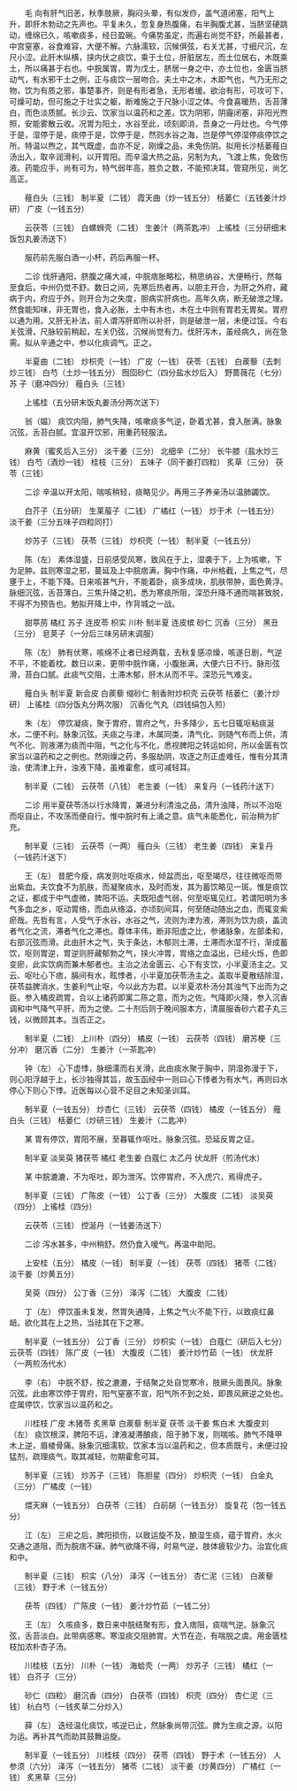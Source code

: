 <!-- { "loadSidebar": true } -->
　　毛 向有肝气旧恙，秋季肢厥，胸闷头晕，有似发痧，盖气道闭塞，阳气上升，即肝木勃动之先声也。平复未久，忽复身热腹痛，右半胸腹尤甚，当脐坚硬跳动，缠绵已久，咳嗽痰多，经日盈碗。今痛势虽定，而遍右尚觉不舒，所最甚者，中宫窒塞，谷食难容，大便不解。六脉濡软，沉候俱弦，右关尤甚，寸细尺沉，左尺小涩。此肝木纵横，挟内伏之痰饮，乘于土位，肝脏居左，而土位居右，木既乘土，所以痛甚于右也。中脘属胃，胃为戊土，脐居一身之中，亦土位也，金匮当脐动气，有水邪干土之例，正与痰饮一层吻合。夫土中之木，木即气也，气乃无形之物，饮为有质之邪，事楚事齐，则是有形者急，无形者缓。欲治有形，可攻可下，可燥可劫，但可施之于壮实之躯，断难施之于尺脉小涩之体。今食喜暖热，舌苔薄白，而色淡质腻。长沙云、饮家当以温药和之差。饮为阴邪，阴霾闭塞，非阳光煦照，安能雾散云收。况胃为阳土，水谷至此，顷刻即消，吾身之一丹灶也。今气停于是，湿停于是，痰停于是，饮停于是，然则水谷之海，岂是停气停湿停痰停饮之所。特温以煦之，其气既虚，血亦不足，刚燥之品，未免伤阴。拟用长沙栝蒌薤白汤出入，取辛润滑利，以开胃阳。而辛温大热之品，另制为丸，飞渡上焦，免致伤液。药能应手，尚有可为，特气弱年高，胜负之数，不能预决耳。管窥所见，尚乞高正。

　　薤白头（三钱） 制半夏（二钱） 霞天曲（炒一钱五分） 栝蒌仁（五钱姜汁炒研） 广皮（一钱五分）

　　云茯苓（三钱） 白螺蛳壳（二钱） 生姜汁（两茶匙冲） 上徭桂（三分研细末饭包丸姜汤送下）

　　服药前先服白酒一小杯，药后再服一杯。

　　二诊 伐肝通阳，脐腹之痛大减，中脘痞胀略松，稍思纳谷，大便畅行，然每至食后，中州仍觉不舒。数日之间，先寒后热者再，以胆主开合，为肝之外府，藏病于内，府应于外，则开合为之失度，胆病实肝病也。高年久病，断无破泄之理。然食能知味，非无胃也，食入必胀，土中有木也，木在土中则有胃若无胃矣。胃府以通为用。又肝无补法，前人谓泻肝即所以补肝，则是破泄一层，未便过馁。今右关弦滑，尺脉较前稍起，左关仍弦，沉候尚觉有力。伐肝泻木，虽经病久，尚在急需。拟从辛通之中，参以化痰调气。正之。

　　半夏曲（二钱） 炒枳壳（一钱） 广皮（一钱） 茯苓（五钱） 白蒺藜（去刺炒三钱） 白芍（土炒一钱五分） 囫囵砂仁（四分盐水炒后入） 野蔷薇花（七分） 苏 子（磨冲四分） 薤白头（三钱）

　　上徭桂（五分研末饭丸姜汤分两次送下）

　　翁（媪） 痰饮内阻，肺气失降，咳嗽痰多气逆，卧着尤甚，食入胀满。脉象沉弦，舌苔白腻。宜温开饮邪，用重药轻服法。

　　麻黄（蜜炙后入三分） 淡干姜（三分） 北细辛（二分） 长牛膝（盐水炒三钱） 白芍（酒炒一钱） 桂枝（三分） 五味子（同干姜打四粒） 炙草（三分） 茯苓（三钱）

　　二诊 辛温以开太阳，喘咳稍轻，痰略见少。再用三子养亲汤以温肺蠲饮。

　　白芥子（五分研） 生莱菔子（二钱） 广橘红（一钱） 炒于术（一钱五分） 淡干姜（三分五味子四粒同打）

　　炒苏子（三钱） 茯苓（三钱） 炒枳壳（一钱） 制半夏（一钱五分）

　　陈（左） 素体湿盛，日前感受风寒，致风在于上，湿袭于下，上为咳嗽，下为足肿。兹则寒湿之邪，蔓延及上中脘痞满，胸中作痛，中州格截，上焦之气，尽壅于上，不能下降。日来咳甚气升，不能着卧，痰多成块，肌肤带肿，面色黄浮。脉细沉弦，舌苔薄白。三焦升降之机，悉为寒痰所阻，深恐升降不通而喘甚致脱，不得不为预告也。勉拟开降上中，作背城之一战。

　　甜葶苈 橘红 苏子 连皮苓 枳实 川朴 制半夏 连皮槟 砂仁 沉香（三分） 黑丑（三分） 皂荚子（一分后三味另研末调服）

　　陈（左） 肺有伏寒，咳绵不止者已经两载，去秋复感凉燥，咳遂日剧，气逆不平，不能着枕。数日以来，更带中脘作痛，小腹胀满，大便六日不行。脉形弦滑，苔白口腻。此痰气交阻，土滞木郁，肝木从而不平。深恐元气难支。

　　薤白头 制半夏 新会皮 白蒺藜 缩砂仁 制香附炒枳壳 云茯苓 栝蒌仁（姜汁炒研） 上徭桂（四分饭丸分两次服） 沉香化气丸（四钱绢包入煎）

　　朱（左） 停饮凝痰，聚于胃府，胃府之气，升多降少，五七日辄呕粘痰涎水，二便不利。脉象沉弦。夫痰之与津，木属同类，清气化、则随气布而上供，清气不化、则液滞为痰而中阻，气之化与不化，悉视脾阳之转运如何，所以金匮有饮家当以温药和之之例也。然刚燥之药，多服劫阴，攻逐之剂正虚难任，惟有分其清浊，使清津上升，浊液下降，虽难霍愈，或可减轻耳。

　　制半夏（二钱） 云茯苓（八钱） 老生姜（一钱） 来复丹（一钱药汁送下）

　　二诊 用半夏茯苓汤以行水降胃，兼进分利清浊之品，清升浊降，所以不治呕而呕自止，不攻荡而便自行。惟中脘时有上涌之意。痰气未能悉化，前治稍为扩充。

　　制半夏（三钱） 云茯苓（一两） 薤白头（三钱） 老生姜（四钱） 来复丹（一钱药汁送下）

　　王（左） 昔肥今瘦，病发则吐呕痰水，倾盆而出，呕至竭尽，往往微呕而带出紫血。夫饮食不为肌肤，而凝聚痰水，及时而发，其为蓄饮略见一斑。惟是痰饮之证，都成于中气虚微，脾阳不运。夫既阳虚气弱，何至呕辄见红。若谓阳明为多气多血之乡，呕动胃络，而血从络溢，亦顷刻间耳，何至随动随出之血，而辄变紫瘀哉。先哲有言，人受气于水谷，水谷之气，流则为津为液，滞则为饮为痰，盖流者气化之流，滞者气化之滞也。尊体丰伟，断非阳虚之比，参诸脉象，左部柔和，右部沉弦而滑。此由肝木之气，失于条达，木郁则土滞，土滞而水湿不行，渐成蓄饮，呕则胃逆，胃逆则肝藏郁勃之气，挟火冲胃，胃络之血溢出，已经火烁，色即变瘀，此实饮病而兼木郁者也。主治之法金匮云、心下有支饮，小半夏汤主之。又云、呕吐心下痞，膈间有水，眩悸者，小半夏加茯苓汤主之。盖取半夏散结除湿，茯苓益脾消水，生姜利气止呕，今以此方为君。以半夏浓朴汤分其浊气下出而为之臣。参入橘皮疏胃，合以上诸药即寓二陈之意，而为之佐。气降即火降，参入沉香调和中气降气平肝，而为之使。二十剂后则于晚间服本方，清晨服香砂六君子丸三钱，以微顾其本。当否正之。

　　制半夏（二钱） 上川朴（四分） 橘皮（一钱） 云茯苓（四钱） 磨苏梗（三分冲） 磨沉香（二分） 生姜汁（一茶匙冲）

　　钟（左） 心下虚悸，脉细濡而右关滑，此由痰水聚于胸中，阴湿弥漫于下，则心阳浮越于上，长沙独得其旨，故玉函经中一则曰心下悸者为有水气，再则曰水停心下则心下悸。近医每以心营不足目之未知圣训耳。

　　制半夏（一钱五分） 炒杏仁（三钱） 云茯苓（四钱） 橘皮（一钱五分） 薤白头（三钱） 栝蒌仁（炒研三钱） 生姜汁（二匙冲）

　　某 胃有停饮，胃阳不展，至暮辄作呕吐。脉象沉弦。恐延反胃之证。

　　制半夏 淡吴萸 猪茯苓 橘红 老生姜 白蔻仁 太乙丹 伏龙肝（煎汤代水）

　　某 中脘漉漉，不为呕吐，即为泄泻。饮停胃府，不入虎穴，焉得虎子。

　　制半夏（三钱） 广陈皮（一钱） 公丁香（三分） 大腹皮（二钱） 淡吴萸（四分） 上徭桂（四分）

　　云茯苓（三钱） 控涎丹（一钱姜汤送下）

　　二诊 泻水甚多，中州稍舒。然仍食入嗳气。再温中助阳。

　　上安桂（五分） 橘皮（一钱） 制半夏（一钱） 茯苓（四钱） 猪苓（二钱） 淡干姜（炒黄五分）

　　吴萸（四分） 公丁香（三分） 泽泻（二钱） 大腹皮（二钱）

　　丁（左） 停饮虽未复发，然胃失通降，上焦之气火不能下行，以致痰红鼻衄。欲化其在上之热，当祛其在下之寒。

　　制半夏（一钱五分） 公丁香（三分） 炒枳实（一钱） 白蔻仁（研后入七分） 云茯苓（四钱） 陈广皮（一钱） 大腹皮（二钱） 姜汁炒竹茹（一钱） 伏龙肝（一两煎汤代水）

　　李（右） 中脘不舒，按之漉漉，于结聚之处自觉寒冷，肢厥头面畏风。脉象沉弦。此由寒饮停于胃府，阳气窒塞不宣，阳气所不到之处，即畏风厥逆之处也。症属停饮，饮家当以温药和之。

　　川桂枝 广皮 木猪苓 炙黑草 白蒺藜 制半夏 茯苓 淡干姜 焦白术 大腹皮刘（左） 痰饮根深，脾阳不运，津液凝滞酿痰，阻于肺下发，则喘咳。肺气不降甲木上逆，眉棱骨痛。脉象沉细濡软。饮家本当以温药和之，但本质既亏，未便过投猛剂，疏理痰气，取其减轻，勿期霍愈可耳。

　　制半夏（三钱） 炒苏子（三钱） 陈胆星（四分） 炒枳壳（一钱） 白金丸（三分） 广橘皮（一钱）

　　煨天麻（一钱五分） 白茯苓（三钱） 白前胡（一钱五分） 旋复花（包一钱五分）

　　江（左） 三疟之后，脾阳损伤，以致运旋不及，酿湿生痰，蕴于胃府，水火交通之道阻，而为脘痞不寐。肺气欲降不得，时易气逆，肢体疲软少力。治宜化痰和中。

　　制半夏（三钱） 枳实（八分） 泽泻（一钱五分） 杏仁泥（三钱） 白蒺藜（三钱） 野于术（一钱五分）

　　茯苓（四钱） 广陈皮（一钱） 姜汁炒竹茹（一钱二分）

　　王（左） 久咳痰多，数日来中脘结聚有形，食入痞阻，痰喘气逆。脉象沉弦，舌苔淡白。此带病感寒。寒湿痰交阻肺胃。大节在迩，有喘脱之虞。用金匮桂枝加浓朴杏子汤。

　　川桂枝（五分） 川朴（一钱） 海蛤壳（一两） 炒苏子（三钱） 橘红（一钱） 白芥子（三分）

　　砂仁（四粒） 磨沉香（四分） 白茯苓（四钱） 枳壳（四分） 杏仁泥（三钱） 杭白芍（一钱炙草二分炒入）

　　薛（左） 迭经温化痰饮，咳逆已止，然脉象尚带沉弦。脾为生痰之源，以阳为运。再补其气而助其鼓舞运旋。

　　制半夏（一钱五分） 川桂枝（四分） 茯苓（四钱） 野于术（一钱五分） 人参须（六分） 泽泻（一钱五分） 猪苓（二钱） 淡干姜（炒黄四分） 广橘红（一钱） 炙黑草（三分）

